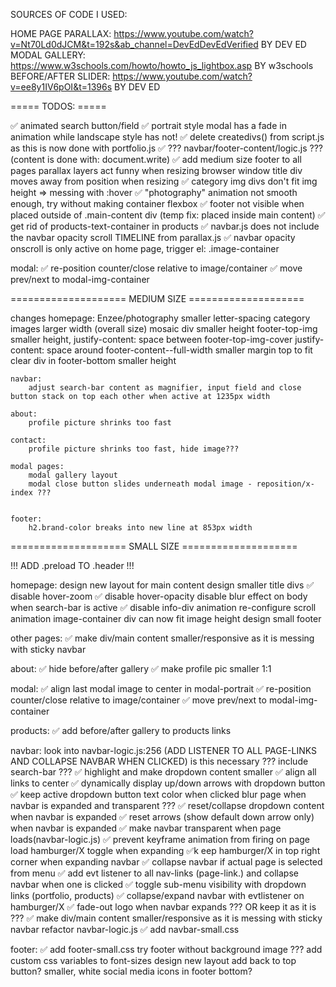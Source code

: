 SOURCES OF CODE I USED:

HOME PAGE PARALLAX: https://www.youtube.com/watch?v=Nt70Ld0dJCM&t=192s&ab_channel=DevEdDevEdVerified BY DEV ED
MODAL GALLERY: https://www.w3schools.com/howto/howto_js_lightbox.asp BY w3schools
BEFORE/AFTER SLIDER: https://www.youtube.com/watch?v=ee8y1IV6pOI&t=1396s BY DEV ED

===== TODOS: =====

✅  animated search button/field
✅  portrait style modal has a fade in animation while landscape style has not!
✅  delete createdivs() from script.js as this is now done with portfolio.js
✅  ??? navbar/footer-content/logic.js ??? (content is done with: document.write)
✅  add medium size footer to all pages
parallax layers act funny when resizing browser window
title div moves away from position when resizing
✅  category img divs don't fit img height => messing with :hover
✅  "photography" animation not smooth enough, try without making container flexbox
✅  footer not visible when placed outside of .main-content div (temp fix: placed inside main content)
✅  get rid of products-text-container in products
✅  navbar.js does not include the navbar opacity scroll TIMELINE from parallax.js
✅  navbar opacity onscroll is only active on home page, trigger el: .image-container

modal:
    ✅  re-position counter/close relative to image/container
    ✅  move prev/next to modal-img-container 


==================== MEDIUM SIZE ====================

changes
    homepage:
        Enzee/photography smaller letter-spacing
        category images larger width (overall size)
        mosaic div smaller height
        footer-top-img smaller height, justify-content: space between
        footer-top-img-cover justify-content: space around
        footer-content--full-width smaller margin top to fit clear div in
        footer-bottom smaller height

    navbar:
        adjust search-bar content as magnifier, input field and close button stack on top each other when active at 1235px width

    about:
        profile picture shrinks too fast

    contact:
        profile picture shrinks too fast, hide image???

    modal pages:
        modal gallery layout
        modal close button slides underneath modal image - reposition/x-index ???


    footer:
        h2.brand-color breaks into new line at 853px width

==================== SMALL SIZE ====================

!!! ADD .preload TO .header !!!

homepage:
    design new layout for main content
    design smaller title divs
    ✅  disable hover-zoom
    ✅  disable hover-opacity
    disable blur effect on body when search-bar is active
    ✅  disable info-div animation
    re-configure scroll animation
    image-container div can now fit image height
    design small footer

other pages:
    ✅ make div/main content smaller/responsive as it is messing with sticky navbar

about:
    ✅  hide before/after gallery 
    ✅  make profile pic smaller 1:1 

modal:
    ✅  align last modal image to center in modal-portrait
    ✅  re-position counter/close relative to image/container
    ✅  move prev/next to modal-img-container 

products:
    ✅ add before/after gallery to products links

navbar:
    look into navbar-logic.js:256 (ADD LISTENER TO ALL PAGE-LINKS AND COLLAPSE NAVBAR WHEN CLICKED) is this necessary ???
    include search-bar ???
    ✅  highlight and make dropdown content smaller
    ✅  align all links to center
    ✅  dynamically display up/down arrows with dropdown button
    ✅  keep active dropdown button text color when clicked
    blur page when navbar is expanded and transparent ???
    ✅  reset/collapse dropdown content when navbar is expanded
    ✅  reset arrows (show default down arrow only) when navbar is expanded
    ✅  make navbar transparent when page loads(navbar-logic.js)
    ✅  prevent keyframe animation from firing on page load
    hamburger/X toggle when expanding
    ✅k eep hamburger/X in top right corner when expanding navbar
    ✅  collapse navbar if actual page is selected from menu
    ✅  add evt listener to all nav-links (page-link.) and collapse navbar when one is clicked
    ✅ toggle sub-menu visibility with dropdown links (portfolio, products)
    ✅  collapse/expand navbar with evtlistener on hamburger/X
    ✅  fade-out logo when navbar expands ??? OR keep it as it is ???
    ✅  make div/main content smaller/responsive as it is messing with sticky navbar
    refactor navbar-logic.js
    ✅  add navbar-small.css

footer:
    ✅  add footer-small.css
    try footer without background image ???
    add custom css variables to font-sizes
    design new layout
    add back to top button?
    smaller, white social media icons in footer bottom?
